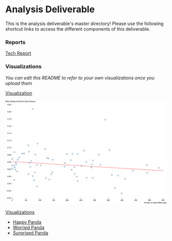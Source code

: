 # Analysis Deliverable

This is the analysis deliverable's master directory! Please use the following shortcut links to access the different components of this deliverable.

### Reports

[Tech Report](tech_report/)

### Visualizations

_You can edit this README to refer to your own visualizations once you upload them_

[Visualization](https://observablehq.com/d/6e7eeb6ed90f62d4)

![Graph PNG](visualizations/chart.png)

[Visualizations](visualizations)

- [Happy Panda](visualizations/figure_1.jpg)
- [Worried Panda](visualizations/figure_2.jpg)
- [Surprised Panda](visualizations/figure_3.jpg)
